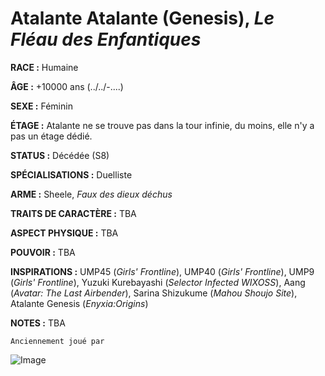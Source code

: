 # Atalante Atalante (Genesis), *Le Fléau des Enfantiques*

**RACE :** Humaine

**ÂGE :** +10000 ans (../../-....)

**SEXE :** Féminin

**ÉTAGE :** Atalante ne se trouve pas dans la tour infinie, du moins, elle n'y a pas un étage dédié.

**STATUS :** Décédée (S8)

**SPÉCIALISATIONS :** Duelliste

**ARME :** Sheele, *Faux des dieux déchus*

**TRAITS DE CARACTÈRE :** TBA

**ASPECT PHYSIQUE :** TBA

**POUVOIR :** TBA

**INSPIRATIONS :** UMP45 (*Girls' Frontline*), UMP40 (*Girls' Frontline*), UMP9 (*Girls' Frontline*), Yuzuki Kurebayashi (*Selector Infected WIXOSS*), Aang (*Avatar: The Last Airbender*), Sarina Shizukume (*Mahou Shoujo Site*), Atalante Genesis (*Enyxia:Origins*)

**NOTES :** TBA

`Anciennement joué par`

![Image](https://share.alkanife.fr/bna.png)
